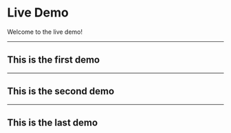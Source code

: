 # Live Demo

Welcome to the live demo!

---

## This is the first demo

---

## This is the second demo

---

## This is the last demo


